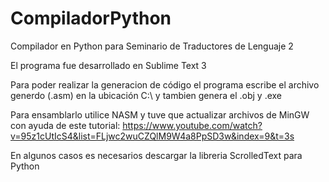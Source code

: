 # CompiladorPython
Compilador en Python para Seminario de Traductores de Lenguaje 2

El programa fue desarrollado en Sublime Text 3

Para poder realizar la generacion de código el programa escribe el archivo
generdo (.asm) en la ubicación C:\ y tambien genera el .obj y .exe

Para ensamblarlo utilice NASM y tuve que actualizar archivos de MinGW
con ayuda de este tutorial:
https://www.youtube.com/watch?v=95z1cUtIcS4&list=FLjwc2wuCZQlM9W4a8PpSD3w&index=9&t=3s

En algunos casos es necesarios descargar la libreria ScrolledText para Python
